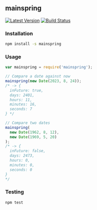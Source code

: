 mainspring
----------

[![Latest Version](https://img.shields.io/npm/v/mainspring.svg?style=flat-square)](https://www.npmjs.com/package/mainspring)
[![Build Status](https://img.shields.io/travis/banterability/mainspring.svg?style=flat-square)](https://travis-ci.org/banterability/mainspring)

### Installation

```bash
npm install -s mainspring
```

### Usage

```javascript
var mainspring = require('mainspring');

// Compare a date against now
mainspring(new Date(2023, 8, 24));
/* -> {
  inFuture: true,
  days: 2401,
  hours: 11,
  minutes: 16,
  seconds: 7
} */

// Compare two dates
mainspring(
  new Date(1962, 8, 12),
  new Date(1969, 5, 20)
);
/* -> {
  inFuture: false,
  days: 2473,
  hours: 0,
  minutes: 0,
  seconds: 0
}
*/
```

### Testing

```bash
npm test
```
